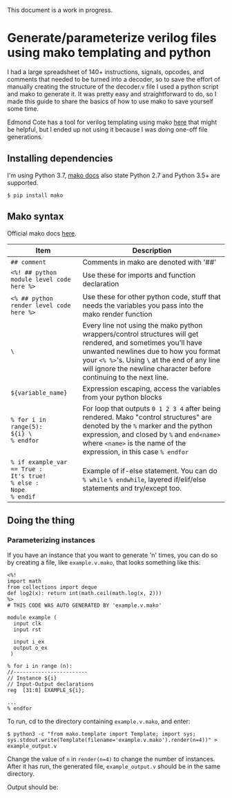 This document is a work in progress.
# Generate/parameterize verilog files using mako templating and python

I had a large spreadsheet of 140+ instructions, signals, opcodes, and comments that needed to be turned into a decoder, so to save the effort of manually creating the structure of the decoder.v file I used a python script and mako to generate it. It was pretty easy and straightforward to do, so I made this guide to share the basics of how to use mako to save yourself some time. 

Edmond Cote has a tool for verilog templating using mako [here](https://github.com/edcote/vmako) that might be helpful, but I ended up not using it because I was doing one-off file generations.

## Installing dependencies
I'm using Python 3.7, [mako docs](https://www.makotemplates.org/) also state Python 2.7 and Python 3.5+ are supported. 
```
$ pip install mako
```
## Mako syntax
Official mako docs [here](https://docs.makotemplates.org/en/latest/syntax.html).

Item | Description
--- | --- 
`## comment` | Comments in mako are denoted with '##'
`<%! ## python module level code here %>` | Use these for imports and function declaration
`<% ## python render level code here %>` | Use these for other python code, stuff that needs the variables you pass into the mako render function 
`\` | Every line not using the mako python wrappers/control structures will get rendered, and sometimes you'll have unwanted newlines due to how you format your `<% %>`'s. Using `\` at the end of any line will ignore the newline character before continuing to the next line.
`${variable_name}` | Expression escaping, access the variables from your python blocks
`% for i in range(5): `<br> `${i} \` <br>`% endfor` | For loop that outputs `0 1 2 3 4` after being rendered. Mako "control structures" are denoted by the `%` marker and the python expression, and closed by `%` and `end<name>` where `<name>` is the name of the expression, in this case `% endfor`
`% if example_var == True :` <br> `It's true!` <br> `% else : ` <br> `Nope` <br>`% endif` | Example of if-else statement. You can do `% while` `% endwhile`, layered if/elif/else statements and try/except too.


## Doing the thing
### Parameterizing instances
If you have an instance that you want to generate 'n' times, you can do so by creating a file, like `example.v.mako`, that looks something like this:
```
<%!
import math
from collections import deque
def log2(x): return int(math.ceil(math.log(x, 2)))
%>
# THIS CODE WAS AUTO GENERATED BY 'example.v.mako'

module example (
  input clk
  input rst
  
  input i_ex
  output o_ex
 )
 
% for i in range (n):
//------------------------
// Instance ${i}
// Input-Output declarations
reg  [31:0] EXAMPLE_${i}; 

...
% endfor

```
To run, cd to the directory containing `example.v.mako`, and enter:
```
$ python3 -c "from mako.template import Template; import sys; sys.stdout.write(Template(filename='example.v.mako').render(n=4))" > example_output.v
```
Change the value of `n` in `render(n=4)` to change the number of instances.
After it has run, the generated file, `example_output.v` should be in the same directory.

Output should be:
```

```
